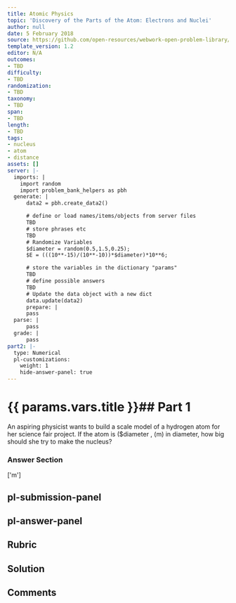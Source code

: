 ```yaml
---
title: Atomic Physics
topic: 'Discovery of the Parts of the Atom: Electrons and Nuclei'
author: null
date: 5 February 2018
source: https://github.com/open-resources/webwork-open-problem-library/tree/master/Contrib/BrockPhysics/College_Physics_Urone/30.Atomic_Physics/30-02.Discovery_of_the_Parts_of_the_Atom_Electrons_and_Nuclei/NU_U17_30_02_003.pg
template_version: 1.2
editor: N/A
outcomes:
- TBD
difficulty:
- TBD
randomization:
- TBD
taxonomy:
- TBD
span:
- TBD
length:
- TBD
tags:
- nucleus
- atom
- distance
assets: []
server: |-
  imports: |
    import random
    import problem_bank_helpers as pbh
  generate: |
      data2 = pbh.create_data2()

      # define or load names/items/objects from server files
      TBD
      # store phrases etc
      TBD
      # Randomize Variables
      $diameter = random(0.5,1.5,0.25);
      $E = (((10**-15)/(10**-10))*$diameter)*10**6;

      # store the variables in the dictionary "params"
      TBD
      # define possible answers
      TBD
      # Update the data object with a new dict
      data.update(data2)
      prepare: |
      pass
  parse: |
      pass
  grade: |
      pass
part2: |-
  type: Numerical
  pl-customizations:
    weight: 1
    hide-answer-panel: true
---
```


# {{ params.vars.title }}## Part 1 
An aspiring physicist wants to build a scale model of a hydrogen atom for her science fair project. If the atom is ($diameter , (m) in diameter, how big should she try to make the nucleus? 


### Answer Section 
['m']

## pl-submission-panel 


## pl-answer-panel 


## Rubric 


## Solution 


## Comments 


